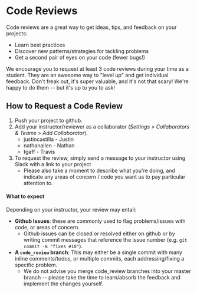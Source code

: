 # Code Reviews

Code reviews are a great way to get ideas, tips, and feedback on your projects:

- Learn best practices
- Discover new patterns/strategies for tackling problems
- Get a second pair of eyes on your code (fewer bugs!)

We encourage you to request at least 3 code reviews during your time as a student. They are an awesome way to "level up" and get individual feedback. Don't freak out, it's super valuable, and it's not that scary! We're happy to do them -- but it's up to you to ask!

## How to Request a Code Review

1. Push your project to github.
2. Add your instructor/reviewer as a collaborator (*Settings > Collaborators & Teams > Add Collaborator*).
    + justincastilla - Justin
    + nathanallen - Nathan
    + tgaff - Travis
3. To request the review, simply send a message to your instructor using Slack with a link to your project
    + Please also take a moment to describe what you're doing, and indicate any areas of concern / code you want us to pay particular attention to.

#### What to expect

Depending on your instructor, your review may entail:

- **Github Issues**: these are commonly used to flag problems/issues with code, or areas of concern.
    + Github issues can be closed or resolved either on github or by writing commit messages that reference the issue number (e.g. `git commit -m "fixes #10"`).
- **A `code_review` branch**: This may either be a single commit with many inline comments/todos, or multiple commits, each addressing/fixing a specific problem.
    + We do not advise you merge code_review branches into your master branch -- please take the time to learn/absorb the feedback and implement the changes yourself.
